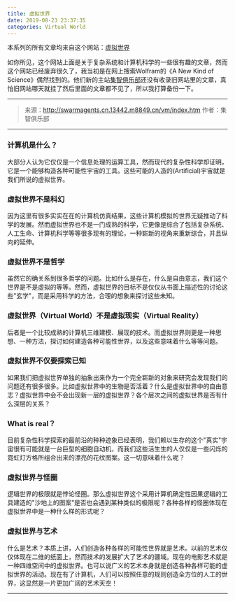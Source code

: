 ```yaml
---
title: 虚拟世界
date: 2019-08-23 23:37:35
categories: Virtual World
---
```


本系列的所有文章均来自这个网站：[虚拟世界](http://swarmagents.cn.13442.m8849.cn/vm/index.htm)

如你所见，这个网站上面是关于复杂系统和计算机科学的一些很有趣的文章，然而这个网站已经废弃很久了，我当初是在网上搜索Wolfram的《A New Kind of Science》偶然找到的。他们新的主站[集智俱乐部](https://swarma.org/)还没有收录旧网站里的文章，真怕旧网站哪天就挂了然后里面的文章都不见了，所以我打算备份一下。

---

> 来源：http://swarmagents.cn.13442.m8849.cn/vm/index.htm
> 作者：集智俱乐部

---

### 计算机是什么？
 
大部分人认为它仅仅是一个信息处理的运算工具，然而现代的复杂性科学却证明，它是一个能够构造各种可能性宇宙的工具。这些可能的人造的(Artificial)宇宙就是我们所说的虚拟世界。

### 虚拟世界不是科幻
 
因为这里有很多实实在在的计算机仿真结果，这些计算机模拟的世界无疑推动了科学的发展。然而虚拟世界也不是一门成熟的科学，它更像是综合了包括复杂系统、人工生命、计算机科学等等很多现有的理论，一种崭新的视角来重新综合，并且纵向的延伸。

### 虚拟世界不是哲学
 
虽然它的确关系到很多哲学的问题。比如什么是存在，什么是自由意志，我们这个世界是不是虚拟的等等。然而，虚拟世界的目标不是仅仅从书面上描述性的讨论这些"玄学"，而是采用科学的方法，合理的想象来探讨这些未知。

### 虚拟世界（Virtual World）不是虚拟现实（Virtual Reality）
 
后者是一个比较成熟的计算机三维建模、展现的技术。而虚拟世界则更是一种思想、一种方法，探讨如何建造各种可能性世界，以及这些意味着什么等等问题。

### 虚拟世界不仅要探索已知
 
如果我们把虚拟世界单独的抽象出来作为一个完全崭新的对象来研究会发现我们的问题还有很多很多。比如虚拟世界中的生物是否活着？什么是虚拟世界中的自由意志？虚拟世界中会不会出现新一层的虚拟世界？各个层次之间的虚拟世界是否有什么深层的关系？

### What is real？
 
目前复杂性科学探索的最前沿的种种迹象已经表明，我们赖以生存的这个"真实"宇宙很有可能就是一台巨型的细胞自动机，而我们这些活生生的人仅仅是一些闪烁的霓虹灯方格所组合出来的漂亮的花纹图案。这一切意味着什么呢？

### 虚拟世界与怪圈
 
逻辑世界的极限就是悖论怪圈。那么虚拟世界这个采用计算机确定性因果逻辑的工具建造的"沙地上的图案"是否也会遇到某种类似的极限呢？各种各样的怪圈体现在虚拟世界中是一种什么样的形式呢？

### 虚拟世界与艺术
 
什么是艺术？本质上讲，人们创造各种各样的可能性世界就是艺术。以前的艺术仅仅体现在二维的纸面上，然而技术的发展扩大了艺术的疆域。现在的电影艺术就是一种四维空间中的虚拟世界。也可以说广义的艺术本身就是创造各种各样可能的虚拟世界的活动。现在有了计算机，人们可以按照任意的规则创造全方位的人工的世界，这显然是一片更加广阔的艺术天空！

---
